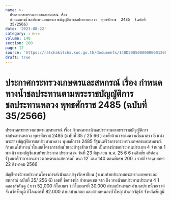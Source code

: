 ```yaml
---
name: >-
  ประกาศกระทรวงเกษตรและสหกรณ์ เรื่อง
  กำหนดทางน้ำชลประทานตามพระราชบัญญัติการชลประทานหลวง  พุทธศักราช  2485  (ฉบับที่
  35/2566)
date: '2023-08-22'
category: ง พิเศษ
volume: 140
section: 200
page: 12
source: 'https://ratchakitcha.soc.go.th/documents/140D200S0000000001200.pdf'
draft: true
---
```


# ประกาศกระทรวงเกษตรและสหกรณ์ เรื่อง กำหนดทางน้ำชลประทานตามพระราชบัญญัติการชลประทานหลวง  พุทธศักราช  2485  (ฉบับที่ 35/2566)

ประกาศกระทรวงเกษตรและสหกรณ์ เรื่อง ก้าหนดทางน้าชลประทานตามพระราชบัญญัติการชลประทานหลวง พุทธศักราช 2485 (ฉบับที่ 35 / 25 66 ) อาศัยอ้านาจตามความในมาตรา 5 แห่งพระราชบัญญัติการชลประทานหลวง พุทธศักราช 2485 รัฐมนตรีว่าการกระทรวงเกษตรและสหกรณ์ ก้าหนดให้ทางน ้าในเขตโครงการส่งน ้าและบ้ารุงรักษาชีบน เป็นทางน้าชลประทานประเภท 4 จ้านวน 1 ทางน้า ตามบัญชีแนบท้ายประกาศ ประกาศ ณ วันที่ 23 มิถุนายน พ.ศ. 25 6 6 เฉลิมชัย ศรีอ่อน รัฐมนตรีว่าการกระทรวงเกษตรและสหกรณ์ ้ หนา 12 ่ เลม 140 ตอนพิเศษ 200 ง ราชกิจจานุเบกษา 22 สิงหาคม 2566

บัญชีทางน้ําชลประทานโครงการส่งน้ําและบํารุงรักษาชีบน ( แนบท้ายประกาศกระทรวงเกษตรและสหกรณ์ ฉบับที่ 35/ 256 6) เลขที่ ชื่อทางน้ํา กําหนดเขต จาก ถึง ทางน้ําชลประทานประเภท 4 1 คลองลําคันฉู ( ยาว 52.000 กิโลเมตร ) กิโลเมตรที่ 30.000 ตําบลบ้านเพชร อําเภอบําเหน็จณรงค์ จังหวัดชัยภูมิ กิโลเมตรที่ 82.000 ตําบลบ้านกอก และตําบลหนองบัวใหญ่ อําเภอจัตุรัส จังหวัดชัยภูมิ
